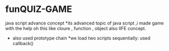 # funQUIZ-GAME
java script advance concept
*its advanced topic of java script ,i made game with the help oh this like cloure , function , object also IIFE concept.
* also used prototype chain
*we load two scripts sequentially: used callback()

